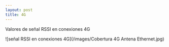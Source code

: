 ```yaml
---
layout: post
title: 4G
---
```



Valores de señal RSSI en conexiones 4G

![señal RSSI en conexiones 4G](/images/Cobertura 4G Antena Ethernet.jpg)

